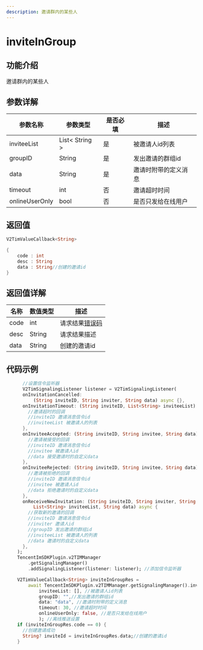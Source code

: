 ```yaml
---
description: 邀请群内的某些人
---
```


# inviteInGroup

## 功能介绍

邀请群内的某些人

## 参数详解

| 参数名称           | 参数类型           | 是否必填 | 描述         |
| -------------- | -------------- | ---- | ---------- |
| inviteeList    | List< String > | 是    | 被邀请人id列表   |
| groupID        | String         | 是    | 发出邀请的群组id  |
| data           | String         | 是    | 邀请时附带的定义消息 |
| timeout        | int            | 否    | 邀请超时时间     |
| onlineUserOnly | bool           | 否    | 是否只发给在线用户  |

## 返回值

```dart
V2TimValueCallback<String>

{
    code : int
    desc : String
    data : String//创建的邀请id
}
```

## 返回值详解

| 名称   | 数值类型   | 描述                                                             |
| ---- | ------ | -------------------------------------------------------------- |
| code | int    | 请求结果[错误码](https://cloud.tencent.com/document/product/269/1671) |
| desc | String | 请求结果描述                                                         |
| data | String | 创建的邀请id                                                        |

## 代码示例  &#x20;

```dart
      //设置信令监听器
      V2TimSignalingListener listener = V2TimSignalingListener(
      onInvitationCancelled:
          (String inviteID, String inviter, String data) async {},
      onInvitationTimeout: (String inviteID, List<String> inviteeList) async {
        //邀请超时的回调
        //inviteID 邀请消息信令id
        //inviteeList 被邀请人的列表
      },
      onInviteeAccepted: (String inviteID, String invitee, String data) async {
        //邀请被接受的回调
        //inviteID 邀请消息信令id
        //invitee 被邀请人id
        //data 接受邀请时的自定义data
      },
      onInviteeRejected: (String inviteID, String invitee, String data) async {
        //邀请被拒绝的回调
        //inviteID 邀请消息信令id
        //invitee 被邀请人id
        //data 拒绝邀请时的自定义data
      },
      onReceiveNewInvitation: (String inviteID, String inviter, String groupID,
          List<String> inviteeList, String data) async {
        //获取新的邀请的回调
        //inviteID 邀请消息信令id
        //inviter 邀请人id
        //groupID 发出邀请的群组id
        //inviteeList 被邀请人的列表
        //data 邀请时的自定义data
      },
    );
    TencentImSDKPlugin.v2TIMManager
        .getSignalingManager()
        .addSignalingListener(listener: listener); //添加信令监听器

    V2TimValueCallback<String> inviteInGroupRes =
        await TencentImSDKPlugin.v2TIMManager.getSignalingManager().inviteInGroup(
            inviteeList: [], //被邀请人id列表
            groupID: "",//发出邀请的群组id
            data: "data", //邀请时附带的定义消息
            timeout: 30, //邀请超时时间
            onlineUserOnly: false, //是否只发给在线用户
            ); //离线推送设置
    if (inviteInGroupRes.code == 0) {
      //创建邀请成功
      String? inviteId = inviteInGroupRes.data;//创建的邀请id
    }
```
